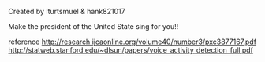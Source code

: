 Created by lturtsmuel & hank821017

Make the president of the United State sing for you!!

reference
http://research.ijcaonline.org/volume40/number3/pxc3877167.pdf
http://statweb.stanford.edu/~dlsun/papers/voice_activity_detection_full.pdf
